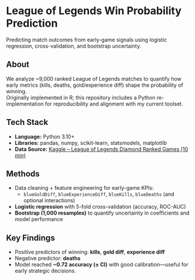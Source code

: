 # League of Legends Win Probability Prediction

Predicting match outcomes from early-game signals using logistic regression, cross-validation, and bootstrap uncertainty.

## About
We analyze ~9,000 ranked League of Legends matches to quantify how early metrics (kills, deaths, gold/experience diff) shape the probability of winning.  
Originally implemented in R; this repository includes a Python re-implementation for reproducibility and alignment with my current toolset.

## Tech Stack
- **Language:** Python 3.10+
- **Libraries:** pandas, numpy, scikit-learn, statsmodels, matplotlib
- **Data Source:** [Kaggle – League of Legends Diamond Ranked Games (10 min)](https://www.kaggle.com/datasets/bobbyscience/league-of-legends-diamond-ranked-games-10-min)

## Methods
- Data cleaning + feature engineering for early-game KPIs:
  - `blueGoldDiff`, `blueExperienceDiff`, `blueKills`, `blueDeaths` (and optional interactions)
- **Logistic regression** with 5-fold cross-validation (accuracy, ROC-AUC)
- **Bootstrap (1,000 resamples)** to quantify uncertainty in coefficients and model performance

## Key Findings
- Positive predictors of winning: **kills**, **gold diff**, **experience diff**
- Negative predictor: **deaths**
- Model reached **~0.72 accuracy (± CI)** with good calibration—useful for early strategic decisions.

